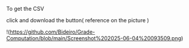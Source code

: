 To get the CSV

click and download the button( reference on the picture )

!(https://github.com/Bideiro/Grade-Computation/blob/main/Screenshot%202025-06-04%20093509.png)